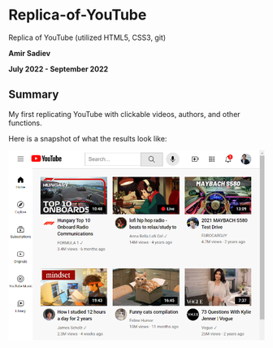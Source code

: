 # Replica-of-YouTube
Replica of YouTube (utilized HTML5, CSS3, git)

**Amir Sadiev** 

**July 2022 - September 2022**

## Summary
My first replicating YouTube with clickable videos, authors, and other functions. 

Here is a snapshot of what the results look like:

![alt text](https://github.com/amir111/Replica-of-YouTube/blob/master/imgs/Screenshot%20of%20my%20replica%20of%20YouTube.PNG)
